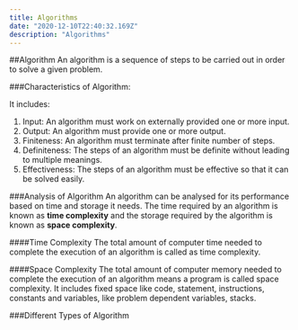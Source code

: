 ```yaml
---
title: Algorithms
date: "2020-12-10T22:40:32.169Z"
description: "Algorithms"
---
```


##Algorithm
An algorithm is a sequence of steps to be carried out in order to solve a given problem.

###Characteristics of Algorithm:

It includes:

1. Input: An algorithm must work on externally provided one or more input.
2. Output: An algorithm must provide one or more output.
3. Finiteness: An algorithm must terminate after finite number of steps.
4. Definiteness: The steps of an algorithm must be definite without leading to multiple meanings.
5. Effectiveness: The steps of an algorithm must be effective so that it can be solved easily.

###Analysis of Algorithm
An algorithm can be analysed for its performance based on time and storage it needs. The time required by an algorithm is known as **time complexity** and the storage required by the algorithm is known as **space complexity**.

####Time Complexity
The total amount of computer time needed to complete the execution of an algorithm is called as time complexity.

####Space Complexity
The total amount of computer memory needed to complete the execution of an algorithm means a program is called space complexity. It includes fixed space like code, statement, instructions, constants and variables, like problem dependent variables, stacks.

###Different Types of Algorithm
